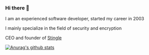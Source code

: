 ### Hi there 👋

I am an experienced software developer, started my career in 2003

I mainly specialize in the field of security and encryption

CEO and founder of [Stingle](https://stingle.org)

[![Anurag's github stats](https://github-readme-stats.vercel.app/api?username=alexamiryan&count_private=true&show_icons=true)](https://github.com/anuraghazra/github-readme-stats)
